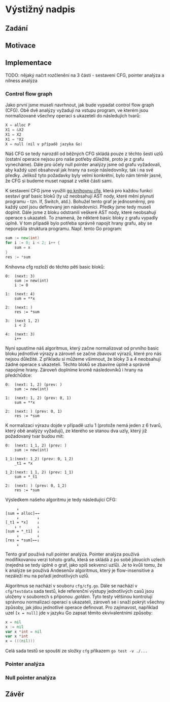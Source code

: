 # Výstižný nadpis
## Zadání

## Motivace

## Implementace
TODO: nějaký načrt rozčlenění na 3 části - sestavení CFG, pointer analýza a nilness analýza

### Control flow graph
Jako první jsme museli navrhnout, jak bude vypadat control flow graph (CFG). Obě dvě analýzy vyžadují na vstupu program, ve kterém jsou normalizované všechny operaci s ukazeteli do následujích tvarů:
```c++
X = alloc P
X1 = &X2
X1 = X2
X1 = *X2
X = null (nil v případě jazyka Go)
```
Náš CFG se tedy narozdíl od běžných CFG skládá pouze z těchto šesti uzlů (ostatní operace nejsou pro naše potřeby důležité, proto je z grafu vynecháme).
Dále pro účely null pointer analýzy jsme od grafu vyžadovali, aby každý uzel obsahoval jak hrany na svoje následovníky,
tak i na své předky. Jelikož tyto požadavky byly velmi konkrétní, bylo nám téměr jasné, že CFG si budeme muset napsat z velké části sami.

K sestavení CFG jsme využili [go knihovnu cfg](https://pkg.go.dev/golang.org/x/tools/go/cfg), která pro každou funkci
sestaví graf basic bloků (ty už neobsahují AST nody, které mění plynutí programu - tzn. If, Switch, atd.).
Bohužel tento graf je jednosměrný, pro každý uzel jsou definovaný jen následovníci. Předky jsme tedy museli doplnit.
Dále jsme z bloku odstranili veškeré AST nody, které neobsahují operace s ukazateli. To znamená, že některé basic bloky
z grafu vypadly úplně. V tom případě bylo potřeba správně napojit hrany grafu, aby se neporušila struktura programu. Např. tento Go program:
```go
sum := new(int)
for i := 0; i < 2; i++ {
    sum = x
}
res := *sum
```
Knihovna cfg rozloží do těchto pěti basic bloků:
```
0:  (next: 3)
    sum := new(int)
    i := 0
    
1:  (next: 4)
    sum = **x
    
2:  (next: )
    res := *sum
    
3:  (next 1, 2)
    i < 2
    
4:  (next: 3)
    i++
```
Nyní spustíme náš algoritmus, který začne normalizovat od prvního basic bloku jednotlivé výrazy a zároveň se začne zbavovat výrazů, které pro nás
nejsou důležité. Z příkladu si můžeme všimnout, že bloky 3 a 4 neobsahují žádné operace s ukazeteli. Těchto bloků
se zbavíme úplně a správně napojíme hrany. Zároveň doplníme kromě následovníků i hrany na předchůdce:
```
0:  (next: 1, 2) (prev: )
    sum := new(int)
    
1:  (next: 1, 2) (prev: 0, 1)
    sum = **x
    
2:  (next: ) (prev: 0, 1)
    res := *sum
```
K normalizaci výrazu dojde v případě uzlu 1 (protože nemá jeden z 6 tvarů, který obě analýzy vyžadují), ze kterého se
stanou dva uzly, který již požadovaný tvar budou mít:
```
0:  (next: 1_1, 2) (prev: )
    sum := new(int)
    
1_1:(next: 1_2) (prev: 0, 1_2)
    _t1 = *x
    
1_2:(next: 1_1, 2) (prev: 1_1)
    sum = *_t1
    
2:  (next: ) (prev: 0, 1_2)
    res := *sum
```
Výsledkem našeho algoritmu je tedy následující CFG:
```
     ↓
[sum = alloc]→→
     ↓        ↓
[_t1 = *x]    ↓
    ↓ ↑       ↓
[sum = *_t1]  ↓
     ↓        ↓
[res = *sum]←←↓
     ↓
```
Tento graf používá null pointer analýza. Pointer analýza používá modifikovanou verzi tohoto grafu, která se skládá
z po sobě jdoucích uzlech (nejedná se tedy úplně o graf, jako spíš sekvenci uzlů). Je to kvůli tomu, že k analýze se
používá Andesenův algoritmus, který je flow-insensitive a nezáleží mu na pořadí jednotlivých uzlů.

Algoritmus se nachází v souboru `cfg/cfg.go`. Dále se nachází v `cfg/testdata` sada testů, kde referenční výstupy
jednotlivých casů jsou uloženy v souborech s příponou *.golden*. Tyto testy většinou kontrolují správnou normalizaci
operací s ukazateli, zároveň se i snaží pokrýt všechny způsoby, jak jdou jednotlivé operace definovat. Pro zajímavost,
například uzel `[x = null]` jde v jazyku Go zapsat těmito ekvivalentními způsoby:
```go
x = nil
x := nil
var x *int = nil
var x *int
x = (((nil)))
```
Celá sada testů se spouští ze složky `cfg` příkazem `go test -v ./...`

### Pointer analýza

### Null pointer analýza

## Závěr
